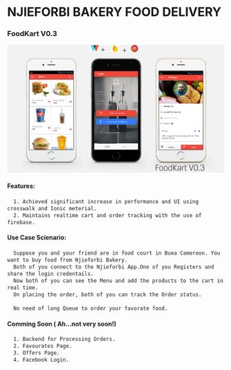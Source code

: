 # NJIEFORBI BAKERY FOOD DELIVERY ##

### FoodKart V0.3
![FoodKart V0.3 ](/fk-latest.png)

#### Features:
      1. Achieved significant increase in performance and UI using crosswalk and Ionic meterial.
      2. Maintains realtime cart and order tracking with the use of firebase.
  
#### Use Case Scienario:
      Suppose you and your friend are in food court in Buea Cameroon. You want to buy food from Njieforbi Bakery. 
      Both of you connect to the Njieforbi App.One of you Registers and share the login credentails.
      Now both of you can see the Menu and add the products to the cart in real time.
      On placing the order, both of you can track the Order status. 
     
      No need of long Queue to order your favorate food. 
         


#### Comming Soon ( Ah...not very soon!)
      1. Backend for Processing Orders.
      2. Favourates Page.
      3. Offers Page.
      4. Facebook Login.


